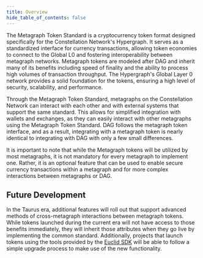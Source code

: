 ```yaml
---
title: Overview
hide_table_of_contents: false
---
```


<intro-end />

The Metagraph Token Standard is a cryptocurrency token format designed specifically for the Constellation Network's Hypergraph. It serves as a standardized interface for currency transactions, allowing token economies to connect to the Global L0 and fostering interoperability between metagraph networks. Metagraph tokens are modeled after DAG and inherit many of its benefits including speed of finality and the ability to process high volumes of transaction throughput. The Hypergraph's Global Layer 0 network provides a solid foundation for the tokens, ensuring a high level of security, scalability, and performance.

Through the Metagraph Token Standard, metagraphs on the Constellation Network can interact with each other and with external systems that support the same standard. This allows for simplified integration with wallets and exchanges, as they can easily interact with other metagraphs using the Metagraph Token Standard. DAG follows the metagraph token interface, and as a result, integrating with a metagraph token is nearly identical to integrating with DAG with only a few small differences.

It is important to note that while the Metagraph tokens will be utilized by most metagraphs, it is not mandatory for every metagraph to implement one. Rather, it is an optional feature that can be used to enable secure currency transactions within a metagraph and for more complex interactions between metagraphs or DAG.

## Future Development
In the Taurus era, additional features will roll out that support advanced methods of cross-metagraph interactions between metagraph tokens. While tokens launched during the current era will not have access to those benefits immediately, they will inherit those attributes when they go live by implementing the common standard. Additionally, projects that launch tokens using the tools provided by the [Euclid SDK](/sdk) will be able to follow a simple upgrade process to make use of the new functionality. 